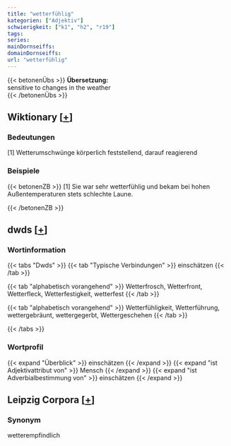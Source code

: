 ```yaml
---
title: "wetterfühlig"
kategorien: ["Adjektiv"]
schwierigkeit: ["k1", "h2", "r19"]
tags:
series:
mainDornseiffs:
domainDornseiffs:
url: "wetterfühlig"
---
```


{{< betonenÜbs >}}
**Übersetzung:**  
sensitive to changes in the weather  
{{< /betonenÜbs >}}

## Wiktionary [[+](https://de.wiktionary.org/wiki/wetterfühlig)]

### Bedeutungen
[1] Wetterumschwünge körperlich feststellend, darauf reagierend  

### Beispiele
{{< betonenZB >}}
[1] Sie war sehr wetterfühlig und bekam bei hohen Außentemperaturen stets schlechte Laune.  

{{< /betonenZB >}}


## dwds [[+](https://www.dwds.de/wb/wetterfühlig)]

### Wortinformation
{{< tabs "Dwds" >}}
{{< tab "Typische Verbindungen" >}}
einschätzen
{{< /tab >}}

{{< tab "alphabetisch vorangehend" >}}
Wetterfrosch, Wetterfront, Wetterfleck, Wetterfestigkeit, wetterfest
{{< /tab >}}

{{< tab "alphabetisch vorangehend" >}}
Wetterfühligkeit, Wetterführung, wettergebräunt, wettergegerbt, Wettergeschehen
{{< /tab >}}

{{< /tabs >}}

### Wortprofil
{{< expand "Überblick" >}} einschätzen {{< /expand >}}
{{< expand "ist Adjektivattribut von" >}} Mensch {{< /expand >}}
{{< expand "ist Adverbialbestimmung von" >}} einschätzen {{< /expand >}}

## Leipzig Corpora [[+](https://corpora.uni-leipzig.de/en/res?word=wetterfühlig&corpusId=deu_newscrawl-public_2018)]


### Synonym
wetterempfindlich

